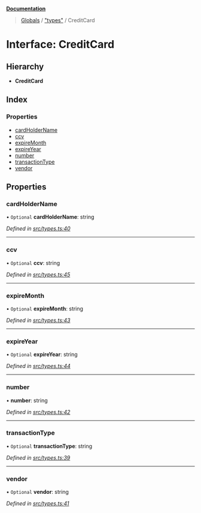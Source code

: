 **[Documentation](../README.md)**

> [Globals](../README.md) / ["types"](../modules/_types_.md) / CreditCard

# Interface: CreditCard

## Hierarchy

- **CreditCard**

## Index

### Properties

- [cardHolderName](_types_.creditcard.md#cardholdername)
- [ccv](_types_.creditcard.md#ccv)
- [expireMonth](_types_.creditcard.md#expiremonth)
- [expireYear](_types_.creditcard.md#expireyear)
- [number](_types_.creditcard.md#number)
- [transactionType](_types_.creditcard.md#transactiontype)
- [vendor](_types_.creditcard.md#vendor)

## Properties

### cardHolderName

• `Optional` **cardHolderName**: string

_Defined in [src/types.ts:40](https://github.com/distributhor/paygate-sdk/blob/79e7c40/src/types.ts#L40)_

---

### ccv

• `Optional` **ccv**: string

_Defined in [src/types.ts:45](https://github.com/distributhor/paygate-sdk/blob/79e7c40/src/types.ts#L45)_

---

### expireMonth

• `Optional` **expireMonth**: string

_Defined in [src/types.ts:43](https://github.com/distributhor/paygate-sdk/blob/79e7c40/src/types.ts#L43)_

---

### expireYear

• `Optional` **expireYear**: string

_Defined in [src/types.ts:44](https://github.com/distributhor/paygate-sdk/blob/79e7c40/src/types.ts#L44)_

---

### number

• **number**: string

_Defined in [src/types.ts:42](https://github.com/distributhor/paygate-sdk/blob/79e7c40/src/types.ts#L42)_

---

### transactionType

• `Optional` **transactionType**: string

_Defined in [src/types.ts:39](https://github.com/distributhor/paygate-sdk/blob/79e7c40/src/types.ts#L39)_

---

### vendor

• `Optional` **vendor**: string

_Defined in [src/types.ts:41](https://github.com/distributhor/paygate-sdk/blob/79e7c40/src/types.ts#L41)_

